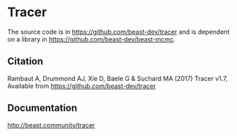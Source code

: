# Tracer

The source code is in https://github.com/beast-dev/tracer 
and is dependent on a library in https://github.com/beast-dev/beast-mcmc.

## Citation

Rambaut A, Drummond AJ, Xie D, Baele G & Suchard MA (2017) Tracer v1.7,
Available from https://github.com/beast-dev/tracer

## Documentation

http://beast.community/tracer
